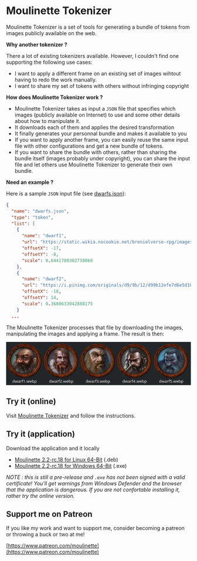 # Moulinette Tokenizer

Moulinette Tokenizer is a set of tools for generating a bundle of tokens from images publicly available on the web.

**Why another tokenizer ?** 

There a lot of existing tokenizers available. However, I couldn't find one supporting the following use cases:
* I want to apply a different frame on an existing set of images wihtout having to redo the work manually.
* I want to share my set of tokens with others without infringing copyright

**How does Moulinette Tokenizer work ?**

* Moulinette Tokenizer takes as input a `JSON` file that specifies which images (publicly available on Internet) to use and some other details about how to manipulate it.
* It downloads each of them and applies the desired transformation
* It finally generates your personnal bundle and makes it available to you
* If you want to apply another frame, you can easily reuse the same input file with other configurations and get a new bundle of tokens.
* If you want to share the bundle with others, rather than sharing the bundle itself (images probably under copyright), you can share the input file and let others use Moulinette Tokenizer to generate their own bundle.

**Need an example ?**

Here is a sample `JSON` input file (see [dwarfs.json](https://github.com/SvenWerlen/moulinette-data/blob/main/tokens/packs/samples/dwarfs.json)):

```json
{
  "name": "dwarfs.json",
  "type": "token",
  "list": [
    {
      "name": "dwarf1",
      "url": "https://static.wikia.nocookie.net/brenielverse-rpg/images/9/9b/Dwarf_Portrait_Male.jpg/revision/latest/top-crop/width/360/height/450?cb\u003d20170324140209",
      "offsetX": -17,
      "offsetY": -8,
      "scale": 0.6441780302739868
    },
    {
      "name": "dwarf2",
      "url": "https://i.pinimg.com/originals/d9/9b/12/d99b12efe7d6e5d104cf23a1ae0fc655.png",
      "offsetX": -18,
      "offsetY": 14,
      "scale": 0.3680633042888175
    }
  ...
```

The Moulinette Tokenizer processes that file by downloading the images, manipulating the images and applying a frame. The result is then:

![](img/tokenizer-output.jpg)

## Try it (online)

Visit [Moulinette Tokenizer](https://boisdechet.org/moulinette/tokenizer/task) and follow the instructions.

## Try it (application)

Download the application and it locally
* [Moulinette 2.2-rc.18 for Linux 64-Bit](https://github.com/SvenWerlen/TokenTool-Moulinette/releases/download/2.2-rc.18/moulinette-2.2-rc.18.deb) (.deb)
* [Moulinette 2.2-rc.18 for Windows 64-Bit](https://github.com/SvenWerlen/TokenTool-Moulinette/releases/download/2.2-rc.18/Moulinette-2.2-rc.18.exe) (.exe)

*NOTE : this is still a pre-release and `.exe` has not been signed with a valid certificate! You'll get warnings from Windows Defender and the browser that the application is dangerous. If you are not confortable installing it, rather try the online version.*

## Support me on Patreon

If you like my work and want to support me, consider becoming a patreon or throwing a buck or two at me!

[https://www.patreon.com/moulinette](https://www.patreon.com/moulinette)
